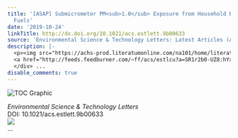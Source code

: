 ```yaml
---
title: '[ASAP] Submicrometer PM<sub>1.0</sub> Exposure from Household Burning of Solid
  Fuels'
date: '2019-10-24'
linkTitle: http://dx.doi.org/10.1021/acs.estlett.9b00633
source: 'Environmental Science & Technology Letters: Latest Articles (ACS Publications)'
description: |-
  <p><img src="https://achs-prod.literatumonline.com/na101/home/literatum/publisher/achs/journals/content/estlcu/0/estlcu.ahead-of-print/acs.estlett.9b00633/20191024/images/medium/ez9b00633_0002.gif" alt="TOC Graphic"/></p><div><cite>Environmental Science & Technology Letters</cite></div><div>DOI: 10.1021/acs.estlett.9b00633</div><div class="feedflare">
  <a href="http://feeds.feedburner.com/~ff/acs/estlcu?a=SR1r2b0-UZ8:hYxrIe7Pi50:yIl2AUoC8zA"><img src="http://feeds.feedburner.com/~ff/acs/estlcu?d=yIl2AUoC8zA" border="0"></img></a>
  </div> ...
disable_comments: true
---
```

<p><img src="https://achs-prod.literatumonline.com/na101/home/literatum/publisher/achs/journals/content/estlcu/0/estlcu.ahead-of-print/acs.estlett.9b00633/20191024/images/medium/ez9b00633_0002.gif" alt="TOC Graphic"/></p><div><cite>Environmental Science & Technology Letters</cite></div><div>DOI: 10.1021/acs.estlett.9b00633</div><div class="feedflare">
<a href="http://feeds.feedburner.com/~ff/acs/estlcu?a=SR1r2b0-UZ8:hYxrIe7Pi50:yIl2AUoC8zA"><img src="http://feeds.feedburner.com/~ff/acs/estlcu?d=yIl2AUoC8zA" border="0"></img></a>
</div> ...